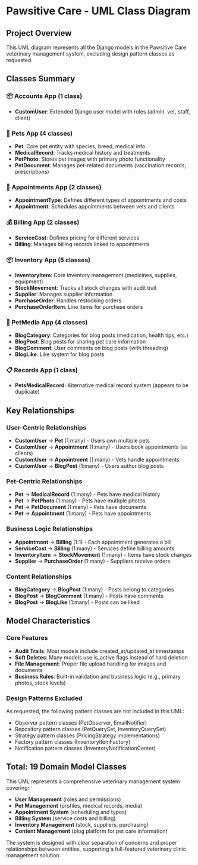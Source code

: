 # Pawsitive Care - UML Class Diagram

## Project Overview
This UML diagram represents all the Django models in the Pawsitive Care veterinary management system, excluding design pattern classes as requested.

## Classes Summary

### 📦 **Accounts App (1 class)**
- **CustomUser**: Extended Django user model with roles (admin, vet, staff, client)

### 🐾 **Pets App (4 classes)**
- **Pet**: Core pet entity with species, breed, medical info
- **MedicalRecord**: Tracks medical history and treatments
- **PetPhoto**: Stores pet images with primary photo functionality
- **PetDocument**: Manages pet-related documents (vaccination records, prescriptions)

### 📅 **Appointments App (2 classes)**
- **AppointmentType**: Defines different types of appointments and costs
- **Appointment**: Schedules appointments between vets and clients

### 💰 **Billing App (2 classes)**
- **ServiceCost**: Defines pricing for different services
- **Billing**: Manages billing records linked to appointments

### 📦 **Inventory App (5 classes)**
- **InventoryItem**: Core inventory management (medicines, supplies, equipment)
- **StockMovement**: Tracks all stock changes with audit trail
- **Supplier**: Manages supplier information
- **PurchaseOrder**: Handles restocking orders
- **PurchaseOrderItem**: Line items for purchase orders

### 📝 **PetMedia App (4 classes)**
- **BlogCategory**: Categories for blog posts (medication, health tips, etc.)
- **BlogPost**: Blog posts for sharing pet care information
- **BlogComment**: User comments on blog posts (with threading)
- **BlogLike**: Like system for blog posts

### 📋 **Records App (1 class)**
- **PetsMedicalRecord**: Alternative medical record system (appears to be duplicate)

## Key Relationships

### User-Centric Relationships
- **CustomUser** → **Pet** (1:many) - Users own multiple pets
- **CustomUser** → **Appointment** (1:many) - Users book appointments (as clients)
- **CustomUser** → **Appointment** (1:many) - Vets handle appointments
- **CustomUser** → **BlogPost** (1:many) - Users author blog posts

### Pet-Centric Relationships  
- **Pet** → **MedicalRecord** (1:many) - Pets have medical history
- **Pet** → **PetPhoto** (1:many) - Pets have multiple photos
- **Pet** → **PetDocument** (1:many) - Pets have documents
- **Pet** → **Appointment** (1:many) - Pets have appointments

### Business Logic Relationships
- **Appointment** → **Billing** (1:1) - Each appointment generates a bill
- **ServiceCost** → **Billing** (1:many) - Services define billing amounts
- **InventoryItem** → **StockMovement** (1:many) - Items have stock changes
- **Supplier** → **PurchaseOrder** (1:many) - Suppliers receive orders

### Content Relationships
- **BlogCategory** → **BlogPost** (1:many) - Posts belong to categories
- **BlogPost** → **BlogComment** (1:many) - Posts have comments
- **BlogPost** → **BlogLike** (1:many) - Posts can be liked

## Model Characteristics

### Core Features
- **Audit Trails**: Most models include created_at/updated_at timestamps
- **Soft Deletes**: Many models use is_active flags instead of hard deletion
- **File Management**: Proper file upload handling for images and documents
- **Business Rules**: Built-in validation and business logic (e.g., primary photos, stock levels)

### Design Patterns Excluded
As requested, the following pattern classes are not included in this UML:
- Observer pattern classes (PetObserver, EmailNotifier)
- Repository pattern classes (PetQuerySet, InventoryQuerySet)  
- Strategy pattern classes (PricingStrategy implementations)
- Factory pattern classes (InventoryItemFactory)
- Notification pattern classes (InventoryNotificationCenter)

## Total: 19 Domain Model Classes

This UML represents a comprehensive veterinary management system covering:
- **User Management** (roles and permissions)
- **Pet Management** (profiles, medical records, media)
- **Appointment System** (scheduling and types)  
- **Billing System** (service costs and billing)
- **Inventory Management** (stock, suppliers, purchasing)
- **Content Management** (blog platform for pet care information)

The system is designed with clear separation of concerns and proper relationships between entities, supporting a full-featured veterinary clinic management solution.
